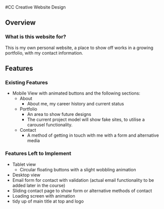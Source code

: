 #CC Creative Website Design

## Overview

### What is this website for?

This is my own personal website, a place to show off works in a growing portfolio, with my contact information.  

## Features

### Existing Features
- Mobile View with animated buttons and the following sections:
	- About
		- About me, my career history and current status
	- Portfolio
		- An area to show future designs
		- The current project model will show fake sites, to utilise a carousel functionality.
	- Contact
		- A method of getting in touch with me with a form and alternative media
 
### Features Left to Implement
- Tablet view
	- Circular floating buttons with a slight wobbling animation
- Desktop view
- Email form for contact with validation (actual email functionality to be added later in the course)
- Sliding contact page to show form or alternative methods of contact
- Loading screen with animation
- tidy up of main title at top and logo


